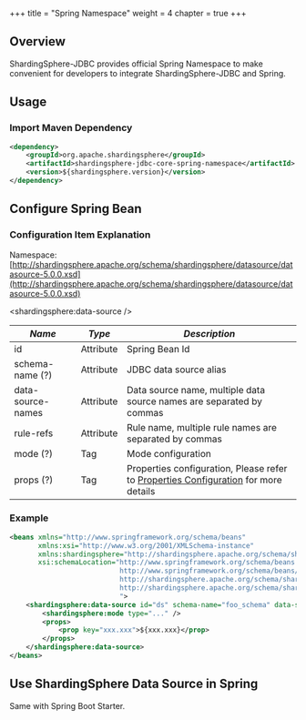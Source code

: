 +++
title = "Spring Namespace"
weight = 4
chapter = true
+++

## Overview

ShardingSphere-JDBC provides official Spring Namespace to make convenient for developers to integrate ShardingSphere-JDBC and Spring.

## Usage

### Import Maven Dependency

```xml
<dependency>
    <groupId>org.apache.shardingsphere</groupId>
    <artifactId>shardingsphere-jdbc-core-spring-namespace</artifactId>
    <version>${shardingsphere.version}</version>
</dependency>
```

## Configure Spring Bean

### Configuration Item Explanation

Namespace: [http://shardingsphere.apache.org/schema/shardingsphere/datasource/datasource-5.0.0.xsd](http://shardingsphere.apache.org/schema/shardingsphere/datasource/datasource-5.0.0.xsd)

\<shardingsphere:data-source />

| *Name*            | *Type*    | *Description*                                                                                                                                  |
| ----------------- | --------- | ---------------------------------------------------------------------------------------------------------------------------------------------- |
| id                | Attribute | Spring Bean Id                                                                                                                                 |
| schema-name (?)   | Attribute | JDBC data source alias                                                                                                                         |
| data-source-names | Attribute | Data source name, multiple data source names are separated by commas                                                                           |
| rule-refs         | Attribute | Rule name, multiple rule names are separated by commas                                                                                         |
| mode (?)          | Tag       | Mode configuration                                                                                                                             |
| props (?)         | Tag       | Properties configuration, Please refer to [Properties Configuration](/en/user-manual/shardingsphere-jdbc/configuration/props) for more details |

### Example

```xml
<beans xmlns="http://www.springframework.org/schema/beans"
       xmlns:xsi="http://www.w3.org/2001/XMLSchema-instance"
       xmlns:shardingsphere="http://shardingsphere.apache.org/schema/shardingsphere/datasource"
       xsi:schemaLocation="http://www.springframework.org/schema/beans 
                           http://www.springframework.org/schema/beans/spring-beans.xsd 
                           http://shardingsphere.apache.org/schema/shardingsphere/datasource
                           http://shardingsphere.apache.org/schema/shardingsphere/datasource/datasource.xsd
                           ">
    <shardingsphere:data-source id="ds" schema-name="foo_schema" data-source-names="..." rule-refs="...">
        <shardingsphere:mode type="..." />
        <props>
            <prop key="xxx.xxx">${xxx.xxx}</prop>
        </props>
    </shardingsphere:data-source>
</beans>
```

## Use ShardingSphere Data Source in Spring

Same with Spring Boot Starter.
